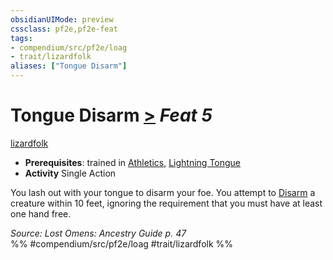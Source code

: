 ```yaml
---
obsidianUIMode: preview
cssclass: pf2e,pf2e-feat
tags:
- compendium/src/pf2e/loag
- trait/lizardfolk
aliases: ["Tongue Disarm"]
---
```

# Tongue Disarm  [>](rules/core-rulebook/chapter-9-playing-the-game.md#Actions "Single Action") *Feat 5*  
[lizardfolk](rules/traits/lizardfolk-b1.md "Lizardfolk Ancestry & Heritage Trait")  

- **Prerequisites**: trained in [Athletics](compendium/skills.md#Athletics), [Lightning Tongue](compendium/feats/lightning-tongue-loag.md)
- **Activity** Single Action

You lash out with your tongue to disarm your foe. You attempt to [Disarm](rules/actions/disarm.md) a creature within 10 feet, ignoring the requirement that you must have at least one hand free.

*Source: Lost Omens: Ancestry Guide p. 47*  
%% #compendium/src/pf2e/loag #trait/lizardfolk %%